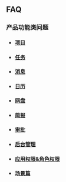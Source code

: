 ## FAQ

### 产品功能类问题

* #### [项目](/chang-jian-wen-ti/chan-pin-cao-zuo-lei-wen-ti/xiang-mu.md)
* #### [任务](/chang-jian-wen-ti/chan-pin-cao-zuo-lei-wen-ti/ren-wu.md)
* #### [消息](/chang-jian-wen-ti/chan-pin-cao-zuo-lei-wen-ti/xiao-xi.md)
* #### [日历](/chang-jian-wen-ti/chan-pin-cao-zuo-lei-wen-ti/ri-li.md)
* #### [网盘](/chang-jian-wen-ti/chan-pin-cao-zuo-lei-wen-ti/wang-pan.md)
* #### [简报](/chang-jian-wen-ti/chan-pin-cao-zuo-lei-wen-ti/jian-bao.md)
* #### [审批](/chang-jian-wen-ti/chan-pin-cao-zuo-lei-wen-ti/shen-pi.md)
* #### [后台管理](/chang-jian-wen-ti/chan-pin-cao-zuo-lei-wen-ti/hou-tai-guan-li.md)
* #### [应用权限&角色权限](/chang-jian-wen-ti/chan-pin-cao-zuo-lei-wen-ti/ying-yong-quan-965026-jiao-se-quan-xian.md)
* #### [场景篇](/chang-jian-wen-ti/chan-pin-cao-zuo-lei-wen-ti/shi-yong-pian.md)




